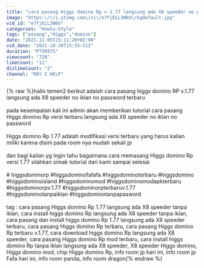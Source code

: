 ```yaml
---
title: "cara pasang Higgs domino Rp v.1.77 langsung ada X8 speeder no password no iklan \/ terbaru"
image: "https:\/\/i.ytimg.com\/vi\/e7fjELL3N6U\/hqdefault.jpg"
vid_id: "e7fjELL3N6U"
categories: "Howto-Style"
tags: ["pasang","Higgs","domino"]
date: "2021-11-05T23:11:20+03:00"
vid_date: "2021-10-30T15:35:51Z"
duration: "PT5M37S"
viewcount: "720"
likeCount: "11"
dislikeCount: "2"
channel: "MAY I HELP"
---
```

{% raw %}hallo temen2 berikut adalah cara pasang higgs domino RP v.1.77 langsung ada X8 speeder no iklan no password terbaru<br /><br />pada kesempatan kali ini admin akan memberikan tutorial cara pasang Higgs domino Rp versi terbaru langsung ada X8 speeder no iklan no password<br /><br />Higgs domino Rp 1.77 adalah modifikasi versi terbaru yang harus kalian miliki karena disini pada room nya mudah sekali jp<br /><br />dan bagi kalian yg ingin tahu bagaimana cara memasang Higgs domino Rp versi 1.77 silahkan simak tutorial dari kami sampai selesai<br /><br /># higgsdominorp #higgsdominofafafa #higgsdominoterbaru #higgsdomino #higgsdominoisland #higgsdominomod #higgsdominomodapkterbaru #higgsdominorpv.1.77 #higgsdominorpterbaruv.1.77 #higgsdominotanpaiklan #higgsdominotanpapasword <br /><br />tag : cara pasang Higgs domino Rp 1.77 langsung ada X8 speeder tanpa iklan, cara install higgs domino Rp langsung ada X8 speeder tanpa iklan, cara pasang dan install higgs domino Rp  1.77 langsung ada X8 speeder terbaru, cara pasang Higgs domino Rp terbaru, cara pasang Higgs domino Rp terbaru v.1.77, cara download higgs domino Rp langsung ada X8 speeder, cara pasang Higgs domino Rp mod terbaru, cara install higgs domino Rp tanpa iklan langsung ada X8 speeder, X8 speeder Higgs domino, Higgs domino mod, chip Higgs domino Rp, info room jp hari ini, info room jp Fafa hari ini, info room panda, info room dragon{% endraw %}
